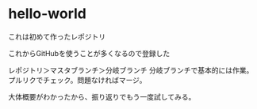 # hello-world
これは初めて作ったレポジトリ

これからGitHubを使うことが多くなるので登録した

レポジトリ＞マスタブランチ＞分岐ブランチ
分岐ブランチで基本的には作業。プルリクでチェック。問題なければマージ。

大体概要がわかったから、振り返りでもう一度試してみる。

